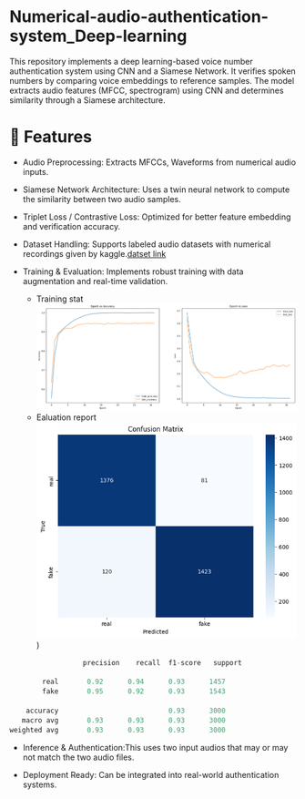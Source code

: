 # Numerical-audio-authentication-system_Deep-learning
This repository implements a deep learning-based voice number authentication system using CNN and a Siamese Network. It verifies spoken numbers by comparing voice embeddings to reference samples. The model extracts audio features (MFCC, spectrogram) using CNN and determines similarity through a Siamese architecture. 

# 📌 Features
- Audio Preprocessing: Extracts MFCCs, Waveforms from numerical audio inputs.

- Siamese Network Architecture: Uses a twin neural network to compute the similarity between two audio samples.

- Triplet Loss / Contrastive Loss: Optimized for better feature embedding and verification accuracy.

- Dataset Handling: Supports labeled audio datasets with numerical recordings given by kaggle.[datset link](https://www.kaggle.com/datasets/sripaadsrinivasan/audio-mnist)

- Training & Evaluation: Implements robust training with data augmentation and real-time validation.
    - Training stat
       ![image](https://github.com/KaushiML3/Numerical-audio-authentication-system_Deep-learning/blob/main/src_img/download.png)
    - Ealuation report
      ![image](https://github.com/KaushiML3/Numerical-audio-authentication-system_Deep-learning/blob/main/src_img/download%20(1).png))

```python 
                  precision    recall  f1-score   support

        real       0.92      0.94      0.93      1457
        fake       0.95      0.92      0.93      1543

    accuracy                           0.93      3000
   macro avg       0.93      0.93      0.93      3000
weighted avg       0.93      0.93      0.93      3000

```

- Inference & Authentication:This uses two input audios that may or may not match the two audio files.

- Deployment Ready: Can be integrated into real-world authentication systems.

